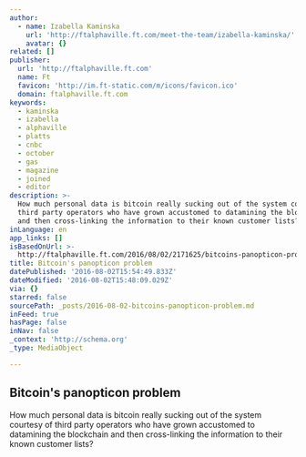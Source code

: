 ```yaml
---
author:
  - name: Izabella Kaminska
    url: 'http://ftalphaville.ft.com/meet-the-team/izabella-kaminska/'
    avatar: {}
related: []
publisher:
  url: 'http://ftalphaville.ft.com'
  name: Ft
  favicon: 'http://im.ft-static.com/m/icons/favicon.ico'
  domain: ftalphaville.ft.com
keywords:
  - kaminska
  - izabella
  - alphaville
  - platts
  - cnbc
  - october
  - gas
  - magazine
  - joined
  - editor
description: >-
  How much personal data is bitcoin really sucking out of the system courtesy of
  third party operators who have grown accustomed to datamining the blockchain
  and then cross-linking the information to their known customer lists?
inLanguage: en
app_links: []
isBasedOnUrl: >-
  http://ftalphaville.ft.com/2016/08/02/2171625/bitcoins-panopticon-problem/?Authorised=false&_i_location=http%3A%2F%2Fftalphaville.ft.com%2F2016%2F08%2F02%2F2171625%2Fbitcoins-panopticon-problem%2F&_i_referer=&classification=conditional_registered&iab=barrier-app
title: Bitcoin's panopticon problem
datePublished: '2016-08-02T15:54:49.833Z'
dateModified: '2016-08-02T15:48:09.029Z'
via: {}
starred: false
sourcePath: _posts/2016-08-02-bitcoins-panopticon-problem.md
inFeed: true
hasPage: false
inNav: false
_context: 'http://schema.org'
_type: MediaObject

---
```

<article style=""><h1>Bitcoin's panopticon problem</h1><p>How much personal data is bitcoin really sucking out of the system courtesy of third party operators who have grown accustomed to datamining the blockchain and then cross-linking the information to their known customer lists?</p></article>